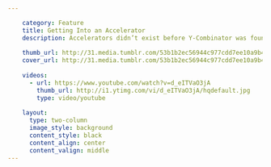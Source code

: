 ```yaml
---

    category: Feature
    title: Getting Into an Accelerator
    description: Accelerators didn’t exist before Y-Combinator was founded in Silicon Valley in 2005 but now they are in most cities.
    
    thumb_url: http://31.media.tumblr.com/53b1b2ec56944c977cdd7ee10a9b4ba4/tumblr_n8zm0yzydj1st5lhmo1_1280.jpg
    cover_url: http://31.media.tumblr.com/53b1b2ec56944c977cdd7ee10a9b4ba4/tumblr_n8zm0yzydj1st5lhmo1_1280.jpg
    
    videos:
      - url: https://www.youtube.com/watch?v=d_eITVaO3jA
        thumb_url: http://i1.ytimg.com/vi/d_eITVaO3jA/hqdefault.jpg
        type: video/youtube
    
    layout:
      type: two-column
      image_style: background
      content_style: black
      content_align: center
      content_valign: middle
---
```

